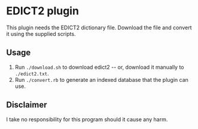 EDICT2 plugin
============

This plugin needs the EDICT2 dictionary file.
Download the file and convert it using the supplied scripts.

Usage
------------------
1. Run `./download.sh` to download edict2 -- or, download it manually to `./edict2.txt`.
2. Run `./convert.rb` to generate an indexed database that the plugin can use.

Disclaimer
------------------
I take no responsibility for this program should it cause any harm.
